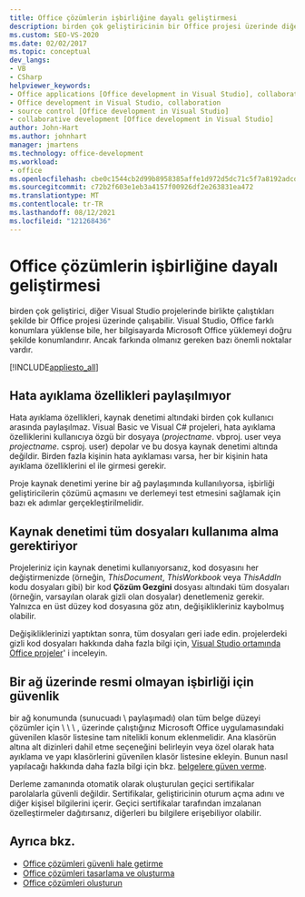 ```yaml
---
title: Office çözümlerin işbirliğine dayalı geliştirmesi
description: birden çok geliştiricinin bir Office projesi üzerinde diğer Visual Studio projelerinde birlikte çalıştıkları şekilde nasıl çalışılabildiği hakkında bilgi edinin.
ms.custom: SEO-VS-2020
ms.date: 02/02/2017
ms.topic: conceptual
dev_langs:
- VB
- CSharp
helpviewer_keywords:
- Office applications [Office development in Visual Studio], collaborative development
- Office development in Visual Studio, collaboration
- source control [Office development in Visual Studio]
- collaborative development [Office development in Visual Studio]
author: John-Hart
ms.author: johnhart
manager: jmartens
ms.technology: office-development
ms.workload:
- office
ms.openlocfilehash: cbe0c1544cb2d99b8958385affe1d972d5dc71c5f7a8192adcd63257f1cacd71
ms.sourcegitcommit: c72b2f603e1eb3a4157f00926df2e263831ea472
ms.translationtype: MT
ms.contentlocale: tr-TR
ms.lasthandoff: 08/12/2021
ms.locfileid: "121268436"
---
```

# <a name="collaborative-development-of-office-solutions"></a>Office çözümlerin işbirliğine dayalı geliştirmesi
  birden çok geliştirici, diğer Visual Studio projelerinde birlikte çalıştıkları şekilde bir Office projesi üzerinde çalışabilir. Visual Studio, Office farklı konumlara yüklense bile, her bilgisayarda Microsoft Office yüklemeyi doğru şekilde konumlandırır. Ancak farkında olmanız gereken bazı önemli noktalar vardır.

 [!INCLUDE[appliesto_all](../vsto/includes/appliesto-all-md.md)]

## <a name="debug-properties-are-not-shared"></a>Hata ayıklama özellikleri paylaşılmıyor
 Hata ayıklama özellikleri, kaynak denetimi altındaki birden çok kullanıcı arasında paylaşılmaz. Visual Basic ve Visual C# projeleri, hata ayıklama özelliklerini kullanıcıya özgü bir dosyaya (*projectname*. vbproj. user veya *projectname*. csproj. user) depolar ve bu dosya kaynak denetimi altında değildir. Birden fazla kişinin hata ayıklaması varsa, her bir kişinin hata ayıklama özelliklerini el ile girmesi gerekir.

 Proje kaynak denetimi yerine bir ağ paylaşımında kullanılıyorsa, işbirliği geliştiricilerin çözümü açmasını ve derlemeyi test etmesini sağlamak için bazı ek adımlar gerçekleştirilmelidir.

## <a name="source-control-requires-checking-out-all-files"></a>Kaynak denetimi tüm dosyaları kullanıma alma gerektiriyor
 Projeleriniz için kaynak denetimi kullanıyorsanız, kod dosyasını her değiştirmenizde (örneğin, *ThisDocument*, *ThisWorkbook* veya *ThisAddIn* kodu dosyaları gibi) bir kod **Çözüm Gezgini** dosyası altındaki tüm dosyaları (örneğin, varsayılan olarak gizli olan dosyalar) denetlemeniz gerekir. Yalnızca en üst düzey kod dosyasına göz atın, değişiklikleriniz kaybolmuş olabilir.

 Değişikliklerinizi yaptıktan sonra, tüm dosyaları geri iade edin. projelerdeki gizli kod dosyaları hakkında daha fazla bilgi için, [Visual Studio ortamında Office projeler](../vsto/office-projects-in-the-visual-studio-environment.md)' i inceleyin.

## <a name="security-for-informal-collaboration-on-a-network"></a>Bir ağ üzerinde resmi olmayan işbirliği için güvenlik
 bir ağ konumunda (sunucuadı \ paylaşımadı) olan tüm belge düzeyi çözümler için \\ \\  \\ , üzerinde çalıştığınız Microsoft Office uygulamasındaki güvenilen klasör listesine tam nitelikli konum eklenmelidir. Ana klasörün altına alt dizinleri dahil etme seçeneğini belirleyin veya özel olarak hata ayıklama ve yapı klasörlerini güvenilen klasör listesine ekleyin. Bunun nasıl yapılacağı hakkında daha fazla bilgi için bkz. [belgelere güven verme](../vsto/granting-trust-to-documents.md).

 Derleme zamanında otomatik olarak oluşturulan geçici sertifikalar parolalarla güvenli değildir. Sertifikalar, geliştiricinin oturum açma adını ve diğer kişisel bilgilerini içerir. Geçici sertifikalar tarafından imzalanan özelleştirmeler dağıtırsanız, diğerleri bu bilgilere erişebiliyor olabilir.

## <a name="see-also"></a>Ayrıca bkz.
- [Office çözümleri güvenli hale getirme](../vsto/securing-office-solutions.md)
- [Office çözümleri tasarlama ve oluşturma](../vsto/designing-and-creating-office-solutions.md)
- [Office çözümleri oluşturun](../vsto/building-office-solutions.md)

